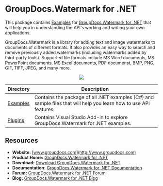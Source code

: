 # GroupDocs.Watermark for .NET

This package contains [Examples](https://github.com/groupdocs-watermark/GroupDocs.Watermark-for-.NET/tree/master/Examples) for [GroupDocs.Watermark for .NET](https://www.groupdocs.com/products/watermark/net) that will help you in understanding the API's working and writing your own applications.

GroupDocs.Watermark is a library for adding text and image watermarks to documents of different formats. It also provides an easy way to search and remove previously added watermarks (including watermarks added by third-party tools). Supported file formats include MS Word documents, MS PowerPoint documents, MS Excel documents, PDF documenst, BMP, PNG, GIF, TIFF, JPEG, and many more.

<p align="center">

  <a title="Download complete GroupDocs.Watermark for .NET source code" href="https://github.com/groupdocs-watermark/GroupDocs.Watermark-for-.NET/archive/master.zip">
	<img src="https://raw.github.com/AsposeExamples/java-examples-dashboard/master/images/downloadZip-Button-Large.png" />
  </a>
</p>

Directory | Description
--------- | -----------
[Examples](https://github.com/groupdocs-watermark/GroupDocs.Watermark-for-.NET/tree/master/Examples)  | Contains the package of all .NET examples (C#) and sample files that will help you learn how to use API features. 
[Plugins](https://github.com/groupdocs-watermark/GroupDocs.Watermark-for-.NET/tree/master/Plugins/GroupDocsWatermarkVSPlugin) | Contains Visual Studio Add-in to explore GroupDocs.Watermark for .NET examples.
## Resources

+ **Website:** [www.groupdocs.com](http://www.groupdocs.com)
+ **Product Home:** [GroupDocs.Watermark for .NET](https://www.groupdocs.com/products/watermark/net)
+ **Download:** [Download GroupDocs.Watermark for .NET](https://downloads.groupdocs.com/watermark/net)
+ **Documentation:** [GroupDocs.Watermark for .NET Documentation](https://docs.groupdocs.com/display/watermarknet/Introducing+GroupDocs.Watermark+for+.NET)
+ **Forum:** [GroupDocs.Watermark for .NET Forum](https://forum.groupdocs.com/c/watermark)
+ **Blog:** [GroupDocs.Watermark for .NET Blog](https://blog.groupdocs.com/category/groupdocs-watermark-product-family/)

